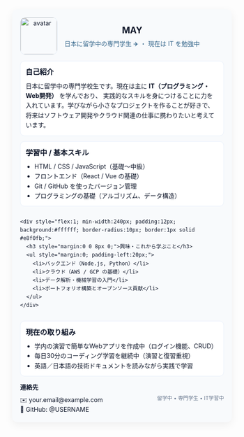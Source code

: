 <!-- GitHubプロフィール用 HTML（README.md にそのまま貼れます） -->
<div style="font-family: -apple-system, BlinkMacSystemFont, 'Helvetica Neue', Arial, sans-serif; line-height:1.6; color:#0f172a; max-width:760px; margin:0 auto; padding:18px; background: #f8fafc; border-radius:12px; box-shadow:0 6px 20px rgba(2,6,23,0.06);">
  <!-- ヘッダー -->
  <header style="display:flex; align-items:center; gap:16px; margin-bottom:14px;">
    <img src="https://raw.githubusercontent.com/USERNAME/USERNAME/main/avatar.png" alt="avatar" style="width:84px; height:84px; border-radius:12px; object-fit:cover; border:1px solid #e6eef8;">
    <div>
      <h1 style="margin:0; font-size:20px;">MAY</h1>
      <p style="margin:4px 0 0; color:#33658a;">日本に留学中の専門学生 ✈️ ・ 現在は IT を勉強中</p>
    </div>
  </header>

  <!-- 自己紹介 -->
  <section style="margin-top:8px; padding:12px; background:#ffffff; border-radius:10px; border:1px solid #e8f0fb;">
    <h2 style="margin:0 0 8px 0; font-size:16px;">自己紹介</h2>
    <p style="margin:0;">
      日本に留学中の専門学校生です。現在は主に <strong>IT（プログラミング・Web開発）</strong> を学んでおり、
      実践的なスキルを身につけることに力を入れています。学びながら小さなプロジェクトを作ることが好きで、
      将来はソフトウェア開発やクラウド関連の仕事に携わりたいと考えています。
    </p>
  </section>

  <!-- スキル -->
  <section style="margin-top:12px; display:flex; gap:12px; flex-wrap:wrap;">
    <div style="flex:1; min-width:240px; padding:12px; background:#ffffff; border-radius:10px; border:1px solid #e8f0fb;">
      <h3 style="margin:0 0 8px 0;">学習中 / 基本スキル</h3>
      <ul style="margin:0; padding-left:20px;">
        <li>HTML / CSS / JavaScript（基礎〜中級）</li>
        <li>フロントエンド（React / Vue の基礎）</li>
        <li>Git / GitHub を使ったバージョン管理</li>
        <li>プログラミングの基礎（アルゴリズム、データ構造）</li>
      </ul>
    </div>

    <div style="flex:1; min-width:240px; padding:12px; background:#ffffff; border-radius:10px; border:1px solid #e8f0fb;">
      <h3 style="margin:0 0 8px 0;">興味・これから学ぶこと</h3>
      <ul style="margin:0; padding-left:20px;">
        <li>バックエンド（Node.js, Python）</li>
        <li>クラウド（AWS / GCP の基礎）</li>
        <li>データ解析・機械学習の入門</li>
        <li>ポートフォリオ構築とオープンソース貢献</li>
      </ul>
    </div>
  </section>

  <!-- プロジェクト・学習中 -->
  <section style="margin-top:12px; padding:12px; background:#ffffff; border-radius:10px; border:1px solid #e8f0fb;">
    <h3 style="margin:0 0 8px 0;">現在の取り組み</h3>
    <ul style="margin:0; padding-left:20px;">
      <li>学内の演習で簡単なWebアプリを作成中（ログイン機能、CRUD）</li>
      <li>毎日30分のコーディング学習を継続中（演習と復習重視）</li>
      <li>英語／日本語の技術ドキュメントを読みながら実践で学習</li>
    </ul>
  </section>

  <!-- 連絡・リンク -->
  <footer style="margin-top:14px; display:flex; gap:12px; align-items:center; justify-content:space-between;">
    <div>
      <strong>連絡先</strong>
      <div style="margin-top:6px;">
        <a href="mailto:your.email@example.com" style="text-decoration:none; color:#0f172a;">✉️ your.email@example.com</a><br>
        <a href="https://github.com/USERNAME" target="_blank" rel="noopener" style="text-decoration:none; color:#0f172a;">🐙 GitHub: @USERNAME</a>
      </div>
    </div>
    <small style="color:#64748b;">留学中 • 専門学生 • IT学習中</small>
  </footer>
</div>
